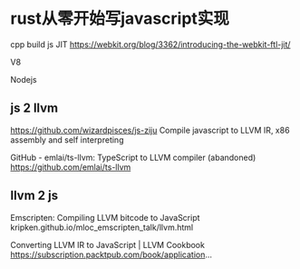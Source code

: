 







# rust从零开始写javascript实现


cpp build js JIT
https://webkit.org/blog/3362/introducing-the-webkit-ftl-jit/



V8

Nodejs



## js 2 llvm

https://github.com/wizardpisces/js-ziju
Compile javascript to LLVM IR, x86 assembly and self interpreting

GitHub - emlai/ts-llvm: TypeScript to LLVM compiler (abandoned)
https://github.com/emlai/ts-llvm

## llvm 2 js
Emscripten: Compiling LLVM bitcode to JavaScript
kripken.github.io/mloc_emscripten_talk/llvm.html


Converting LLVM IR to JavaScript | LLVM Cookbook
https://subscription.packtpub.com/book/application...

























